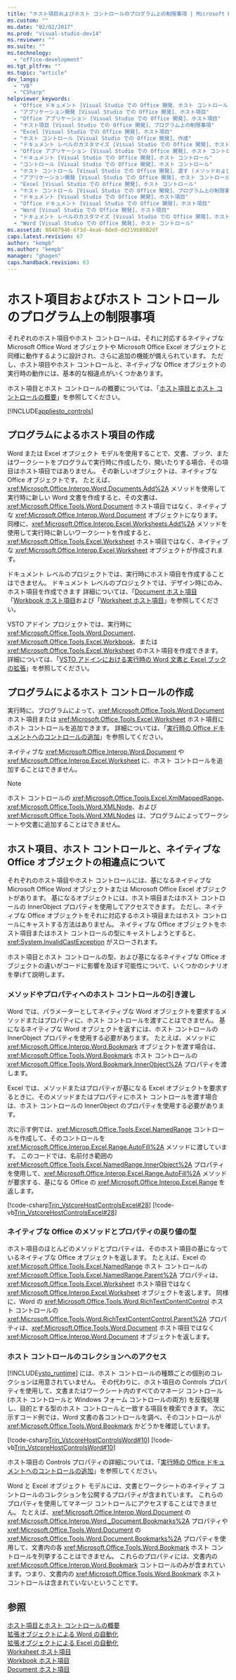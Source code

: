 ```yaml
---
title: "ホスト項目およびホスト コントロールのプログラム上の制限事項 | Microsoft Docs"
ms.custom: ""
ms.date: "02/02/2017"
ms.prod: "visual-studio-dev14"
ms.reviewer: ""
ms.suite: ""
ms.technology: 
  - "office-development"
ms.tgt_pltfrm: ""
ms.topic: "article"
dev_langs: 
  - "VB"
  - "CSharp"
helpviewer_keywords: 
  - "Office ドキュメント [Visual Studio での Office 開発、ホスト コントロール"
  - "アプリケーション開発 [Visual Studio での Office 開発]、ホスト項目"
  - "Office アプリケーション [Visual Studio での Office 開発]、ホスト項目"
  - "ホスト項目 [Visual Studio での Office 開発]、プログラム上の制限事項"
  - "Excel [Visual Studio での Office 開発]、ホスト項目"
  - "ホスト コントロール [Visual Studio での Office 開発]、作成"
  - "ドキュメント レベルのカスタマイズ [Visual Studio での Office 開発]、ホスト コントロール"
  - "Office アプリケーション [Visual Studio での Office 開発]、ホスト コントロール"
  - "ドキュメント [Visual Studio での Office 開発]、ホスト コントロール"
  - "コントロール [Visual Studio での Office 開発]、ホスト コントロール"
  - "ホスト コントロール [Visual Studio での Office 開発]、渡す (メソッドおよびプロパティへ)"
  - "アプリケーション開発 [Visual Studio での Office 開発]、ホスト コントロール"
  - "Excel [Visual Studio での Office 開発]、ホスト コントロール"
  - "ホスト コントロール [Visual Studio での Office 開発]、プログラム上の制限事項"
  - "ドキュメント [Visual Studio での Office 開発]、ホスト項目"
  - "Office ドキュメント [Visual Studio での Office 開発]、ホスト項目"
  - "Word [Visual Studio での Office 開発]、ホスト項目"
  - "ドキュメント レベルのカスタマイズ [Visual Studio での Office 開発]、ホスト項目"
  - "Word [Visual Studio での Office 開発]、ホスト コントロール"
ms.assetid: 88487946-6f3d-4ea6-8de0-dd219b8002df
caps.latest.revision: 67
author: "kempb"
ms.author: "kempb"
manager: "ghogen"
caps.handback.revision: 63
---
```

# ホスト項目およびホスト コントロールのプログラム上の制限事項
  それぞれのホスト項目やホスト コントロールは、それに対応するネイティブな Microsoft Office Word オブジェクトや Microsoft Office Excel オブジェクトと同様に動作するように設計され、さらに追加の機能が備えられています。 ただし、ホスト項目やホスト コントロールと、ネイティブな Office オブジェクトの実行時の動作には、基本的な相違点がいくつかあります。  
  
 ホスト項目とホスト コントロールの概要については、「[ホスト項目とホスト コントロールの概要](../vsto/host-items-and-host-controls-overview.md)」を参照してください。  
  
 [!INCLUDE[appliesto_controls](../vsto/includes/appliesto-controls-md.md)]  
  
## プログラムによるホスト項目の作成  
 Word または Excel オブジェクト モデルを使用することで、文書、ブック、またはワークシートをプログラムで実行時に作成したり、開いたりする場合、その項目はホスト項目ではありません。 その新しいオブジェクトは、ネイティブな Office オブジェクトです。 たとえば、<xref:Microsoft.Office.Interop.Word.Documents.Add%2A> メソッドを使用して実行時に新しい Word 文書を作成すると、その文書は、<xref:Microsoft.Office.Tools.Word.Document> ホスト項目ではなく、ネイティブな <xref:Microsoft.Office.Interop.Word.Document> オブジェクトになります。 同様に、<xref:Microsoft.Office.Interop.Excel.Worksheets.Add%2A> メソッドを使用して実行時に新しいワークシートを作成すると、<xref:Microsoft.Office.Tools.Excel.Worksheet> ホスト項目ではなく、ネイティブな <xref:Microsoft.Office.Interop.Excel.Worksheet> オブジェクトが作成されます。  
  
 ドキュメント レベルのプロジェクトでは、実行時にホスト項目を作成することはできません。 ドキュメント レベルのプロジェクトでは、デザイン時にのみ、ホスト項目を作成できます 詳細については、「[Document ホスト項目](../vsto/document-host-item.md)「[Workbook ホスト項目](../vsto/workbook-host-item.md)および「[Worksheet ホスト項目](../vsto/worksheet-host-item.md)」を参照してください。  
  
 VSTO アドイン プロジェクトでは、実行時に <xref:Microsoft.Office.Tools.Word.Document>、<xref:Microsoft.Office.Tools.Excel.Workbook>、または <xref:Microsoft.Office.Tools.Excel.Worksheet> のホスト項目を作成できます。 詳細については、「[VSTO アドインにおける実行時の Word 文書と Excel ブックの拡張](../vsto/extending-word-documents-and-excel-workbooks-in-vsto-add-ins-at-run-time.md)」を参照してください。  
  
## プログラムによるホスト コントロールの作成  
 実行時に、プログラムによって、<xref:Microsoft.Office.Tools.Word.Document> ホスト項目または <xref:Microsoft.Office.Tools.Excel.Worksheet> ホスト項目にホスト コントロールを追加できます。 詳細については、「[実行時の Office ドキュメントへのコントロールの追加](../vsto/adding-controls-to-office-documents-at-run-time.md)」を参照してください。  
  
 ネイティブな <xref:Microsoft.Office.Interop.Word.Document> や <xref:Microsoft.Office.Interop.Excel.Worksheet> に、ホスト コントロールを追加することはできません。  
  
> [!NOTE]  
>  ホスト コントロールの <xref:Microsoft.Office.Tools.Excel.XmlMappedRange>、<xref:Microsoft.Office.Tools.Word.XMLNode>、および <xref:Microsoft.Office.Tools.Word.XMLNodes> は、プログラムによってワークシートや文書に追加することはできません。  
  
## ホスト項目、ホスト コントロールと、ネイティブな Office オブジェクトの相違点について  
 それぞれのホスト項目やホスト コントロールには、基になるネイティブな Microsoft Office Word オブジェクトまたは Microsoft Office Excel オブジェクトがあります。 基になるオブジェクトには、ホスト項目またはホスト コントロールの InnerObject プロパティを使用してアクセスできます。 ただし、ネイティブな Office オブジェクトをそれに対応するホスト項目またはホスト コントロールにキャストする方法はありません。 ネイティブな Office オブジェクトをホスト項目またはホスト コントロールの型にキャストしようとすると、<xref:System.InvalidCastException> がスローされます。  
  
 ホスト項目とホスト コントロールの型、および基になるネイティブな Office オブジェクトの違いがコードに影響を及ぼす可能性について、いくつかのシナリオを挙げて説明します。  
  
### メソッドやプロパティへのホスト コントロールの引き渡し  
 Word では、パラメーターとしてネイティブな Word オブジェクトを要求するメソッドまたはプロパティに、ホスト コントロールを渡すことはできません。 基になるネイティブな Word オブジェクトを返すには、ホスト コントロールの InnerObject プロパティを使用する必要があります。 たとえば、メソッドに <xref:Microsoft.Office.Interop.Word.Bookmark> オブジェクトを渡す場合は、<xref:Microsoft.Office.Tools.Word.Bookmark> ホスト コントロールの <xref:Microsoft.Office.Tools.Word.Bookmark.InnerObject%2A> プロパティを渡します。  
  
 Excel では、メソッドまたはプロパティが基になる Excel オブジェクトを要求するときに、そのメソッドまたはプロパティにホスト コントロールを渡す場合は、ホスト コントロールの InnerObject のプロパティを使用する必要があります。  
  
 次に示す例では、<xref:Microsoft.Office.Tools.Excel.NamedRange> コントロールを作成して、そのコントロールを <xref:Microsoft.Office.Interop.Excel.Range.AutoFill%2A> メソッドに渡しています。 このコードでは、名前付き範囲の <xref:Microsoft.Office.Tools.Excel.NamedRange.InnerObject%2A> プロパティを使用して、<xref:Microsoft.Office.Interop.Excel.Range.AutoFill%2A> メソッドが要求する、基になる Office の <xref:Microsoft.Office.Interop.Excel.Range> を返します。  
  
 [!code-csharp[Trin_VstcoreHostControlsExcel#28](../snippets/csharp/VS_Snippets_OfficeSP/Trin_VstcoreHostControlsExcel/CS/Sheet1.cs#28)]
 [!code-vb[Trin_VstcoreHostControlsExcel#28](../snippets/visualbasic/VS_Snippets_OfficeSP/Trin_VstcoreHostControlsExcel/VB/Sheet1.vb#28)]  
  
### ネイティブな Office のメソッドとプロパティの戻り値の型  
 ホスト項目のほとんどのメソッドとプロパティは、そのホスト項目の基になっているネイティブな Office オブジェクトを返します。 たとえば、Excel の <xref:Microsoft.Office.Tools.Excel.NamedRange> ホスト コントロールの <xref:Microsoft.Office.Tools.Excel.NamedRange.Parent%2A> プロパティは、<xref:Microsoft.Office.Tools.Excel.Worksheet> ホスト項目ではなく <xref:Microsoft.Office.Interop.Excel.Worksheet> オブジェクトを返します。 同様に、Word の <xref:Microsoft.Office.Tools.Word.RichTextContentControl> ホスト コントロールの <xref:Microsoft.Office.Tools.Word.RichTextContentControl.Parent%2A> プロパティは、<xref:Microsoft.Office.Tools.Word.Document> ホスト項目ではなく <xref:Microsoft.Office.Interop.Word.Document> オブジェクトを返します。  
  
### ホスト コントロールのコレクションへのアクセス  
 [!INCLUDE[vsto_runtime](../vsto/includes/vsto-runtime-md.md)] には、ホスト コントロールの種類ごとの個別のコレクションは用意されていません。 その代わりに、ホスト項目の Controls プロパティを使用して、文書またはワークシート内のすべてのマネージ コントロール \(ホスト コントロールと Windows フォーム コントロールの両方\) を反復処理し、目的とする型のホスト コントロールと一致する項目を検索できます。 次に示すコード例では、Word 文書の各コントロールを調べ、そのコントロールが <xref:Microsoft.Office.Tools.Word.Bookmark> かどうかを確認しています。  
  
 [!code-csharp[Trin_VstcoreHostControlsWord#10](../snippets/csharp/VS_Snippets_OfficeSP/Trin_VstcoreHostControlsWord/CS/ThisDocument.cs#10)]
 [!code-vb[Trin_VstcoreHostControlsWord#10](../snippets/visualbasic/VS_Snippets_OfficeSP/Trin_VstcoreHostControlsWord/VB/ThisDocument.vb#10)]  
  
 ホスト項目の Controls プロパティの詳細については、「[実行時の Office ドキュメントへのコントロールの追加](../vsto/adding-controls-to-office-documents-at-run-time.md)」を参照してください。  
  
 Word と Excel オブジェクト モデルには、文書とワークシートのネイティブ コントロールのコレクションを公開するプロパティが含まれています。 これらのプロパティを使用してマネージ コントロールにアクセスすることはできません。 たとえば、<xref:Microsoft.Office.Interop.Word.Document> の <xref:Microsoft.Office.Interop.Word._Document.Bookmarks%2A> プロパティや <xref:Microsoft.Office.Tools.Word.Document> の <xref:Microsoft.Office.Tools.Word.Document.Bookmarks%2A> プロパティを使用して、文書内の各 <xref:Microsoft.Office.Tools.Word.Bookmark> ホスト コントロールを列挙することはできません。 これらのプロパティには、文書内の <xref:Microsoft.Office.Interop.Word.Bookmark> コントロールのみが含まれています。つまり、文書内の <xref:Microsoft.Office.Tools.Word.Bookmark> ホスト コントロールは含まれていないということです。  
  
## 参照  
 [ホスト項目とホスト コントロールの概要](../vsto/host-items-and-host-controls-overview.md)   
 [拡張オブジェクトによる Word の自動化](../vsto/automating-word-by-using-extended-objects.md)   
 [拡張オブジェクトによる Excel の自動化](../vsto/automating-excel-by-using-extended-objects.md)   
 [Worksheet ホスト項目](../vsto/worksheet-host-item.md)   
 [Workbook ホスト項目](../vsto/workbook-host-item.md)   
 [Document ホスト項目](../vsto/document-host-item.md)  
  
  